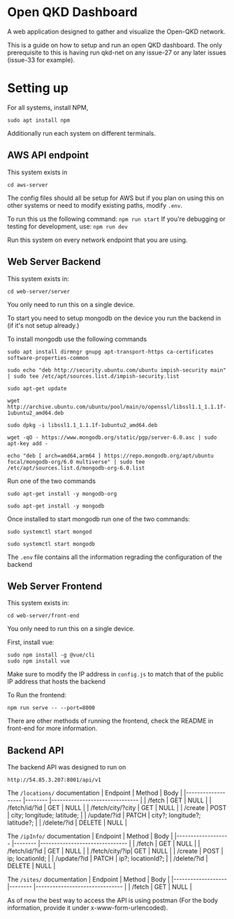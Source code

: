 Open QKD Dashboard
=====

A web application designed to gather and visualize the Open-QKD network.

This is a guide on how to setup and run an open QKD dashboard. The only prerequisite to this is having run qkd-net on any issue-27 or any later issues (issue-33 for example).

Setting up
=====

For all systems, install NPM,

```sudo apt install npm ``` 

Additionally run each system on different terminals.

AWS API endpoint
-----
This system exists in 

```cd aws-server```

The config files should all be setup for AWS but if you plan on using this on other systems or need to modify existing paths, modify ```.env```.

To run this us the following command:
```npm run start```
If you're debugging or testing for development, use:
```npm run dev```

Run this system on every network endpoint that you are using.

Web Server Backend
-----
This system exists  in:

```cd web-server/server```

You only need to run this on a single device.

To start you need to setup mongodb on the device you run the backend in (if it's not setup already.)

To install mongodb use the following commands

```
sudo apt install dirmngr gnupg apt-transport-https ca-certificates software-properties-common

sudo echo "deb http://security.ubuntu.com/ubuntu impish-security main" | sudo tee /etc/apt/sources.list.d/impish-security.list

sudo apt-get update

wget http://archive.ubuntu.com/ubuntu/pool/main/o/openssl/libssl1.1_1.1.1f-1ubuntu2_amd64.deb

sudo dpkg -i libssl1.1_1.1.1f-1ubuntu2_amd64.deb

wget -qO - https://www.mongodb.org/static/pgp/server-6.0.asc | sudo apt-key add -

echo "deb [ arch=amd64,arm64 ] https://repo.mongodb.org/apt/ubuntu focal/mongodb-org/6.0 multiverse" | sudo tee /etc/apt/sources.list.d/mongodb-org-6.0.list
```
Run one of the two commands
```
sudo apt-get install -y mongodb-org 

sudo apt-get install -y mongodb
```

Once installed to start mongodb run one of the two commands:
```
sudo systemctl start mongod

sudo systemctl start mongodb

```
The ```.env``` file contains all the information regrading the configuration of the backend

Web Server Frontend
-----

This system exists  in:

```cd web-server/front-end```

You only need to run this on a single device.

First, install vue:
```
sudo npm install -g @vue/cli
sudo npm install vue
```

Make sure to modify the IP address in ```config.js``` to match that of the public IP address that hosts the backend

To Run the frontend: 
``` 
npm run serve -- --port=8000
```

There are other methods of running the frontend, check the README in front-end for more information.


Backend API
-----

The backend API was designed to run on 
```
http://54.85.3.207:8001/api/v1
```

The ```/locations/``` documentation
| Endpoint          	| Method 	| Body                          	|
|-------------------	|--------	|-------------------------------	|
| /fetch            	| GET    	| NULL                          	|
| /fetch/id/?id     	| GET    	| NULL                          	|
| /fetch/city/?city 	| GET    	| NULL                          	|
| /create           	| POST   	| city; longitude; latitude;    	|
| /update/?id       	| PATCH  	| city?; longitude?; latitude?; 	|
| /delete/?id       	| DELETE 	| NULL                          	|

The ```/ipInfo/``` documentation
| Endpoint          	| Method 	| Body                          	|
|-------------------	|--------	|-------------------------------	|
| /fetch            	| GET    	| NULL                          	|
| /fetch/id/?id     	| GET    	| NULL                          	|
| /fetch/city/?ip| GET    	| NULL                          	|
| /create           	| POST   	| ip; locationId;    	|
| /update/?id       	| PATCH  	| ip?; locationId?; 	|
| /delete/?id       	| DELETE 	| NULL                          	|

The ```/sites/``` documentation
| Endpoint          	| Method 	| Body                          	|
|-------------------	|--------	|-------------------------------	|
| /fetch            	| GET    	| NULL                          	|

As of now the best way to access the API is using postman (For the body information, provide it under x-www-form-urlencoded).

